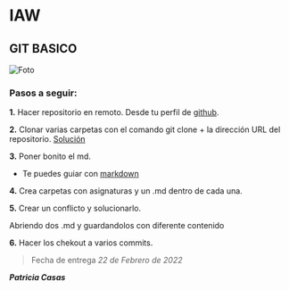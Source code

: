 
# IAW

## GIT BASICO ##
![Foto](https://cedominombre.com/wp-content/uploads/git-header.png)
### Pasos a seguir: ###

**1.** Hacer repositorio en remoto. Desde tu perfil de [github](github.com).

**2.** Clonar varias carpetas con el comando git clone + la dirección URL del repositorio.
[Solución](https://github.com/PatriciaCaP/IAW/commit/157f057e6addcef57ddad167d2c5b803f95f5e80)

**3.** Poner bonito el md.
- Te puedes guiar con [markdown](https://markdown.es/sintaxis-markdown/)

**4.** Crea carpetas con asignaturas y un .md dentro de cada una.

**5.** Crear un conflicto y solucionarlo.

Abriendo dos .md y guardandolos con diferente contenido

**6.** Hacer los chekout a varios commits.


> Fecha de entrega *22 de Febrero de 2022* 

**_Patricia Casas_**